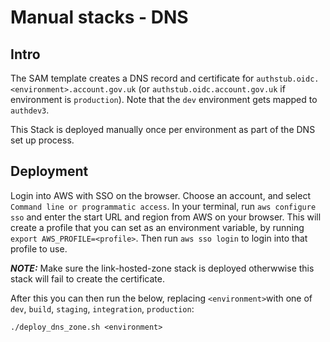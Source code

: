 # Manual stacks - DNS
## Intro

The SAM template creates a DNS record and certificate for `authstub.oidc.<environment>.account.gov.uk` (or `authstub.oidc.account.gov.uk` if environment is `production`).
Note that the `dev` environment gets mapped to `authdev3`. 

This Stack is deployed manually once per environment as part of the DNS set up process. 


## Deployment

Login into AWS with SSO on the browser. Choose an account, and select `Command line or programmatic access`. In your
terminal, run `aws configure sso` and enter the start URL and region from AWS on your browser. This will create a
profile that you can set as an environment variable, by running `export AWS_PROFILE=<profile>`. Then run `aws sso login`
to login into that profile to use.

**_NOTE:_** Make sure the link-hosted-zone stack is deployed otherwwise this stack will fail to create the certificate.

After this you can then run the below, replacing `<environment>`with one
of `dev`, `build`, `staging`, `integration`, `production`:

```shell
./deploy_dns_zone.sh <environment>
```